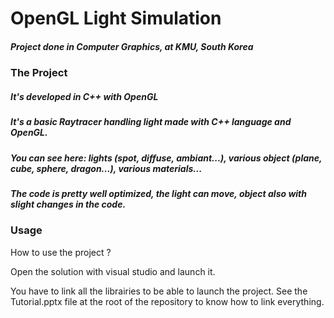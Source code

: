 # OpenGL Light Simulation

##### Project done in Computer Graphics, at KMU, South Korea

### The Project
##### It's developed in C++ with OpenGL

##### It's a basic Raytracer handling light made with C++ language and OpenGL.
##### You can see here: lights (spot, diffuse, ambiant...), various object (plane, cube, sphere, dragon...), various materials...
##### The code is pretty well optimized, the light can move, object also with slight changes in the code.

### Usage
How to use the project ?

Open the solution with visual studio and launch it.

You have to link all the librairies to be able to launch the project.
See the Tutorial.pptx file at the root of the repository to know how to link everything.
